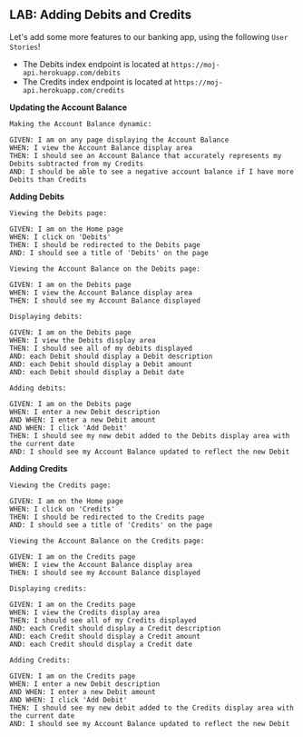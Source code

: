 ## LAB: Adding Debits and Credits

Let's add some more features to our banking app, using the following `User Stories`!
- The Debits index endpoint is located at `https://moj-api.herokuapp.com/debits`
- The Credits index endpoint is located at `https://moj-api.herokuapp.com/credits`

**Updating the Account Balance**
```
Making the Account Balance dynamic:

GIVEN: I am on any page displaying the Account Balance
WHEN: I view the Account Balance display area
THEN: I should see an Account Balance that accurately represents my Debits subtracted from my Credits
AND: I should be able to see a negative account balance if I have more Debits than Credits
```

**Adding Debits**
```
Viewing the Debits page:

GIVEN: I am on the Home page
WHEN: I click on 'Debits'
THEN: I should be redirected to the Debits page
AND: I should see a title of 'Debits' on the page
```
```
Viewing the Account Balance on the Debits page:

GIVEN: I am on the Debits page
WHEN: I view the Account Balance display area
THEN: I should see my Account Balance displayed
```
```
Displaying debits:

GIVEN: I am on the Debits page
WHEN: I view the Debits display area
THEN: I should see all of my debits displayed
AND: each Debit should display a Debit description
AND: each Debit should display a Debit amount
AND: each Debit should display a Debit date
```
```
Adding debits:

GIVEN: I am on the Debits page
WHEN: I enter a new Debit description
AND WHEN: I enter a new Debit amount
AND WHEN: I click 'Add Debit'
THEN: I should see my new debit added to the Debits display area with the current date
AND: I should see my Account Balance updated to reflect the new Debit
```

**Adding Credits**
```
Viewing the Credits page:

GIVEN: I am on the Home page
WHEN: I click on 'Credits'
THEN: I should be redirected to the Credits page
AND: I should see a title of 'Credits' on the page
```
```
Viewing the Account Balance on the Credits page:

GIVEN: I am on the Credits page
WHEN: I view the Account Balance display area
THEN: I should see my Account Balance displayed
```
```
Displaying credits:

GIVEN: I am on the Credits page
WHEN: I view the Credits display area
THEN: I should see all of my Credits displayed
AND: each Credit should display a Credit description
AND: each Credit should display a Credit amount
AND: each Credit should display a Credit date
```
```
Adding Credits:

GIVEN: I am on the Credits page
WHEN: I enter a new Debit description
AND WHEN: I enter a new Debit amount
AND WHEN: I click 'Add Debit'
THEN: I should see my new debit added to the Credits display area with the current date
AND: I should see my Account Balance updated to reflect the new Debit
```